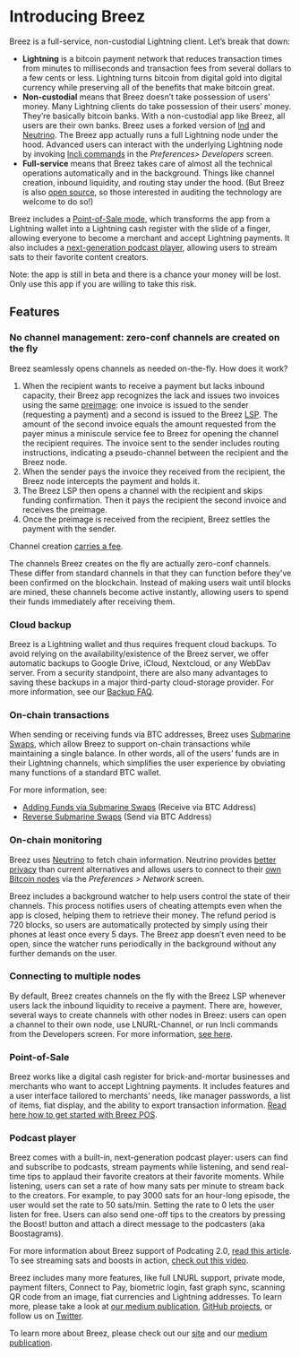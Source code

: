 # Introducing Breez

Breez is a full-service, non-custodial Lightning client. Let’s break that down:

* **Lightning** is a bitcoin payment network that reduces transaction times from minutes to milliseconds and transaction fees from several dollars to a few cents or less. Lightning turns bitcoin from digital gold into digital currency while preserving all of the benefits that make bitcoin great.
* **Non-custodial** means that Breez doesn’t take possession of users’ money. Many Lightning clients do take possession of their users’ money. They’re basically bitcoin banks. With a non-custodial app like Breez, all users are their own banks. Breez uses a forked version of [lnd](https://github.com/LightningNetwork/lnd) and [Neutrino](https://github.com/lightninglabs/neutrino). The Breez app actually runs a full Lightning node under the hood. Advanced users can interact with the underlying Lightning node by invoking [lncli commands](https://dev.lightning.community/overview/) in the _Preferences> Developers_ screen.
* **Full-service** means that Breez takes care of almost all the technical operations automatically and in the background. Things like channel creation, inbound liquidity, and routing stay under the hood. (But Breez is also [open source](https://github.com/breez), so those interested in auditing the technology are welcome to do so!)

Breez includes a [Point-of-Sale mode](How-to-Get-Started-with-Breez-POS.md), which transforms the app from a Lightning wallet into a Lightning cash register with the slide of a finger, allowing everyone to become a merchant and accept Lightning payments. It also includes a [next-generation podcast player](https://medium.com/breez-technology/podcasts-on-breez-streaming-sats-for-streaming-ideas-d9361ae8a627), allowing users to stream sats to their favorite content creators.

Note: the app is still in beta and there is a chance your money will be lost. Only use this app if you are willing to take this risk.

## Features

### No channel management: zero-conf channels are created on the fly

Breez seamlessly opens channels as needed on-the-fly. How does it work?

1. When the recipient wants to receive a payment but lacks inbound capacity, their Breez app recognizes the lack and issues two invoices using the same [preimage](https://wiki.ion.radar.tech/tech/bitcoin/pre-image): one invoice is issued to the sender (requesting a payment) and a second is issued to the Breez [LSP](https://medium.com/breez-technology/introducing-lightning-service-providers-fe9fb1665d5f). The amount of the second invoice equals the amount requested from the payer minus a miniscule service fee to Breez for opening the channel the recipient requires. The invoice sent to the sender includes routing instructions, indicating a pseudo-channel between the recipient and the Breez node.
2. When the sender pays the invoice they received from the recipient, the Breez node intercepts the payment and holds it.
3. The Breez LSP then opens a channel with the recipient and skips funding confirmation. Then it pays the recipient the second invoice and receives the preimage.
4. Once the preimage is received from the recipient, Breez settles the payment with the sender.

Channel creation [carries a fee](What-are-the-Breez-Fees.md).

The channels Breez creates on the fly are actually zero-conf channels. These differ from standard channels in that they can function before they’ve been confirmed on the blockchain. Instead of making users wait until blocks are mined, these channels become active instantly, allowing users to spend their funds immediately after receiving them.

### Cloud backup

Breez is a Lightning wallet and thus requires frequent cloud backups. To avoid relying on the availability/existence of the Breez server, we offer automatic backups to Google Drive, iCloud, Nextcloud, or any WebDav server. From a security standpoint, there are also many advantages to saving these backups in a major third-party cloud-storage provider. For more information, see our [Backup FAQ](Backup-FAQ.md).

### On-chain transactions

When sending or receiving funds via BTC addresses, Breez uses [Submarine Swaps](https://docs.lightning.engineering/the-lightning-network/lightning-overview/understanding-submarine-swaps), which allow Breez to support on-chain transactions while maintaining a single balance. In other words, all of the users’ funds are in their Lightning channels, which simplifies the user experience by obviating many functions of a standard BTC wallet.

For more information, see:



* [Adding Funds via Submarine Swaps](Adding-Funds-via-Submarine-Swaps.md) (Receive via BTC Address)
* [Reverse Submarine Swaps](https://medium.com/breez-technology/reverse-submarine-swaps-another-step-towards-a-p2p-lightning-economy-bacb040fdca7) (Send via BTC Address)

### On-chain monitoring

Breez uses [Neutrino](https://github.com/lightninglabs/neutrino) to fetch chain information. Neutrino provides [better privacy](https://medium.com/breez-technology/the-only-thing-better-than-minimal-trust-is-none-at-all-34456f650332?source=collection_home---4------8-----------------------) than current alternatives and allows users to connect to their [own Bitcoin nodes](Connecting-a-Bitcoin-node-supporting-BIP-157.md) via the _Preferences > Network_ screen.

Breez includes a background watcher to help users control the state of their channels. This process notifies users of cheating attempts even when the app is closed, helping them to retrieve their money. The refund period is 720 blocks, so users are automatically protected by simply using their phones at least once every 5 days. The Breez app doesn’t even need to be open, since the watcher runs periodically in the background without any further demands on the user.

### Connecting to multiple nodes

By default, Breez creates channels on the fly with the Breez LSP whenever users lack the inbound liquidity to receive a payment. There are, however, several ways to create channels with other nodes in Breez: users can open a channel to their own node, use LNURL-Channel, or run lncli commands from the Developers screen. For more information, [see here](Opening-Channels.md).

### Point-of-Sale

Breez works like a digital cash register for brick-and-mortar businesses and merchants who want to accept Lightning payments. It includes features and a user interface tailored to merchants’ needs, like manager passwords, a list of items, fiat display, and the ability to export transaction information. [Read here how to get started with Breez POS](How-to-Get-Started-with-Breez-POS.md).

### Podcast player

Breez comes with a built-in, next-generation podcast player: users can find and subscribe to podcasts, stream payments while listening, and send real-time tips to applaud their favorite creators at their favorite moments. While listening, users can set a rate of how many sats per minute to stream back to the creators. For example, to pay 3000 sats for an hour-long episode, the user would set the rate to 50 sats/min. Setting the rate to 0 lets the user listen for free. Users can also send one-off tips to the creators by pressing the Boost! button and attach a direct message to the podcasters (aka Boostagrams). 

For more information about Breez support of Podcating 2.0, [read this article](https://medium.com/breez-technology/podcasts-on-breez-streaming-sats-for-streaming-ideas-d9361ae8a627). To see streaming sats and boosts in action, [check out this video](https://youtu.be/wA3Qn7vhY7Y?t=474).

Breez includes many more features, like full LNURL support, private mode, payment filters, Connect to Pay, biometric login, fast graph sync, scanning QR code from an image, fiat currencies and Lightning addresses. To learn more, please take a look at [our medium publication](https://medium.com/breez-technology), [GitHub projects](https://github.com/breez), or follow us on [Twitter](https://twitter.com/breez_tech).

To learn more about Breez, please check out our [site](https://breez.technology) and our [medium publication](https://medium.com/breez-technology).
